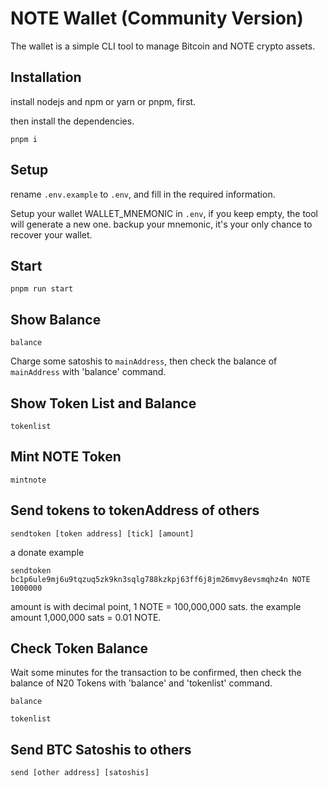 # NOTE Wallet (Community Version)

The wallet is a simple CLI tool to manage Bitcoin and NOTE crypto assets.


## Installation
install nodejs and npm or yarn or pnpm, first.

then install the dependencies.

```
pnpm i
```

## Setup

rename `.env.example` to `.env`, and fill in the required information.

Setup your wallet WALLET_MNEMONIC in `.env`, if you keep empty, the tool will generate a new one. backup your mnemonic, it's your only chance to recover your wallet.

## Start
```
pnpm run start
```

## Show Balance
```
balance
```

Charge some satoshis to `mainAddress`, then check the balance of `mainAddress` with 'balance' command.

## Show Token List and Balance
```
tokenlist
```

## Mint NOTE Token
```
mintnote
```

## Send tokens to tokenAddress of others
```
sendtoken [token address] [tick] [amount]
```

a donate example
```
sendtoken bc1p6ule9mj6u9tqzuq5zk9kn3sqlg788kzkpj63ff6j8jm26mvy8evsmqhz4n NOTE 1000000
```

amount is with decimal point, 1 NOTE = 100,000,000 sats. the example amount 1,000,000 sats = 0.01 NOTE.

## Check Token Balance
Wait some minutes for the transaction to be confirmed, then check the balance of N20 Tokens with 'balance' and 'tokenlist' command.

```
balance

tokenlist
```

## Send BTC Satoshis to others

```
send [other address] [satoshis]

```
